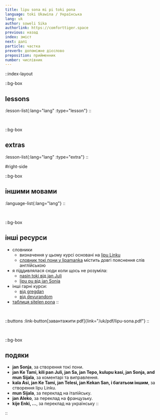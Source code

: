 ```yaml
---
title: lipu sona mi pi toki pona
language: toki Ukawina / Українська
lang: uk
author: soweli Sika
authorlink: https://comforttiger.space
previous: назад
index: зміст
next: далі
particle: частка
preverb: допоміжне дієслово
preposition: прийменник
number: числівник
---
```


<!-- 
note for translators: feel free to change the file names! just make sure to keep the numbers at the start, so they show up in the right order. 
-->

::index-layout

  ::bg-box
  ## lessons
  <!-- this will automatically generate the list of lessons -->
  :lesson-list{:lang="lang" :type="lesson"}
  ::

  <br />
  
  ::bg-box
  ## extras
  :lesson-list{:lang="lang" :type="extra"}
  ::

#right-side

  ::bg-box
  ## іншими мовами
  <!-- this will automatically generate the list of languages -->
  :language-list{:lang="lang"}
  ::

  <br />

  ::bg-box
  ## інші ресурси

  - словники
    - визначення у цьому курсі основані на [lipu Linku](https://linku.la/)
    - [словник токі пони у lipamanka](https://lipamanka.gay/essays/dictionary) містить довгі пояснення слів англійською
  - я піддивлялася сюди коли щось не розуміла:
    - [nasin toki від jan Juli](https://github.com/kilipan/nasin-toki)
    - [lipu pu від jan Sonja](https://tokipona.org/)
  - інші гарні курси:
    - [від gregdan](https://mun.la/toki-pona/)
    - [від devurandom](https://lipu-sona.pona.la/)
  - [таблиця sitelen pona](https://tokipona.org/sitelen_pona.html)
  ::

<br />

::buttons
  :link-button[завантажити pdf]{link="/uk/pdf/lipu-sona.pdf"} 
::

<br />

  ::bg-box
  ## подяки
  - **jan Sonja**, за створення токі пони. 
  - **jan Ke Tami, kili pan Juli, jan Sa, jan Tepo, kulupu kasi, jan Sonja, and mun Sijala**, за коментарі та виправлення.
  - **kala Asi, jan Ke Tami, jan Telesi, jan Kekan San, і багатьом іншим**, за створення lipu Linku.
  - **mun Sijala**, за переклад на італійську.
  - **jan Aleko**, за переклад на французьку.
  - **kije Enki, …**, за переклад на українську
  ::

::